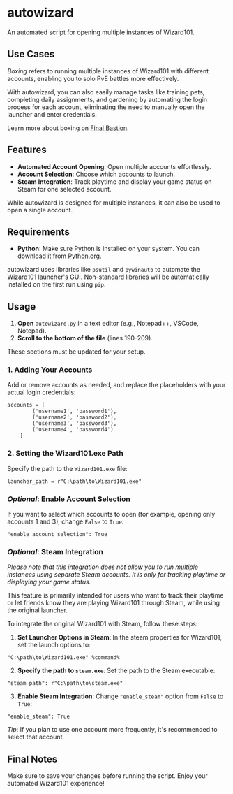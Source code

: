 # autowizard

An automated script for opening multiple instances of Wizard101.

## Use Cases
*Boxing* refers to running multiple instances of Wizard101 with different accounts, enabling you to solo PvE battles more effectively.

With autowizard, you can also easily manage tasks like training pets, completing daily assignments, and gardening by automating the login process for each account, eliminating the need to manually open the launcher and enter credentials.

Learn more about boxing on [Final Bastion](https://finalbastion.com/wizard101-guides/quad-boxing-wizard101/#:~:text=Learn%20more%20about%20Quad-Boxing%20in#:~:text=Learn%20more%20about%20Quad-Boxing%20in).

## Features
- **Automated Account Opening**: Open multiple accounts effortlessly.
- **Account Selection**: Choose which accounts to launch.
- **Steam Integration**: Track playtime and display your game status on Steam for one selected account.

While autowizard is designed for multiple instances, it can also be used to open a single account.

## Requirements
- **Python**: Make sure Python is installed on your system. You can download it from [Python.org](https://www.python.org/).

autowizard uses libraries like `psutil` and `pywinauto` to automate the Wizard101 launcher's GUI. Non-standard libraries will be automatically installed on the first run using `pip`.

## Usage
1. **Open** `autowizard.py` in a text editor (e.g., Notepad++, VSCode, Notepad).
2. **Scroll to the bottom of the file** (lines 190-209).

These sections must be updated for your setup.

### 1. Adding Your Accounts

Add or remove accounts as needed, and replace the placeholders with your actual login credentials:
```
accounts = [
        ('username1', 'password1'),
        ('username2', 'password2'),
        ('username3', 'password3'),
        ('username4', 'password4')
    ]
```

### 2. Setting the Wizard101.exe Path

Specify the path to the `Wizard101.exe` file:
```
launcher_path = r"C:\path\to\Wizard101.exe"
```

### *Optional*: Enable Account Selection 

If you want to select which accounts to open (for example, opening only accounts 1 and 3), change `False` to `True`:
```
"enable_account_selection": True
```

### *Optional*: Steam Integration

*Please note that this integration does not allow you to run multiple instances using separate Steam accounts. It is only for tracking playtime or displaying your game status.*

This feature is primarily intended for users who want to track their playtime or let friends know they are playing Wizard101 through Steam, while using the original launcher.

To integrate the original Wizard101 with Steam, follow these steps:
1. **Set Launcher Options in Steam**:
In the steam properties for Wizard101, set the launch options to:
```
"C:\path\to\Wizard101.exe" %command%
```
2. **Specify the path to `steam.exe`**:
Set the path to the Steam executable:
```
"steam_path": r"C:\path\to\steam.exe"
```
3. **Enable Steam Integration**:
Change `"enable_steam"` option from `False` to `True`:
```
"enable_steam": True
```

*Tip*: If you plan to use one account more frequently, it's recommended to select that account.

## Final Notes

Make sure to save your changes before running the script. Enjoy your automated Wizard101 experience!